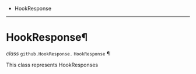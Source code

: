   + HookResponse

* * *
# HookResponse¶

_class_ `github.HookResponse.`  `HookResponse` ¶

This class represents HookResponses
